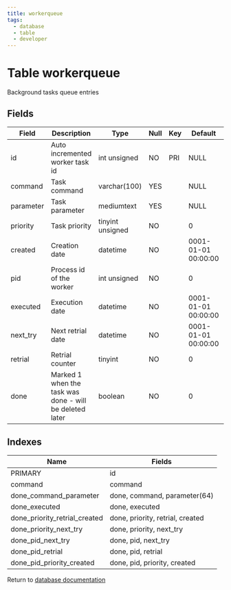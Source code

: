 ```yaml
---
title: workerqueue
tags:
  - database
  - table
  - developer
---
```

# Table workerqueue

Background tasks queue entries

## Fields

| Field     | Description                                             | Type             | Null | Key | Default             | Extra          |
| --------- | ------------------------------------------------------- | ---------------- | ---- | --- | ------------------- | -------------- |
| id        | Auto incremented worker task id                         | int unsigned     | NO   | PRI | NULL                | auto_increment |
| command   | Task command                                            | varchar(100)     | YES  |     | NULL                |                |
| parameter | Task parameter                                          | mediumtext       | YES  |     | NULL                |                |
| priority  | Task priority                                           | tinyint unsigned | NO   |     | 0                   |                |
| created   | Creation date                                           | datetime         | NO   |     | 0001-01-01 00:00:00 |                |
| pid       | Process id of the worker                                | int unsigned     | NO   |     | 0                   |                |
| executed  | Execution date                                          | datetime         | NO   |     | 0001-01-01 00:00:00 |                |
| next_try  | Next retrial date                                       | datetime         | NO   |     | 0001-01-01 00:00:00 |                |
| retrial   | Retrial counter                                         | tinyint          | NO   |     | 0                   |                |
| done      | Marked 1 when the task was done - will be deleted later | boolean          | NO   |     | 0                   |                |

## Indexes

| Name                          | Fields                           |
| ----------------------------- | -------------------------------- |
| PRIMARY                       | id                               |
| command                       | command                          |
| done_command_parameter        | done, command, parameter(64)     |
| done_executed                 | done, executed                   |
| done_priority_retrial_created | done, priority, retrial, created |
| done_priority_next_try        | done, priority, next_try         |
| done_pid_next_try             | done, pid, next_try              |
| done_pid_retrial              | done, pid, retrial               |
| done_pid_priority_created     | done, pid, priority, created     |


Return to [database documentation](./index.md)
